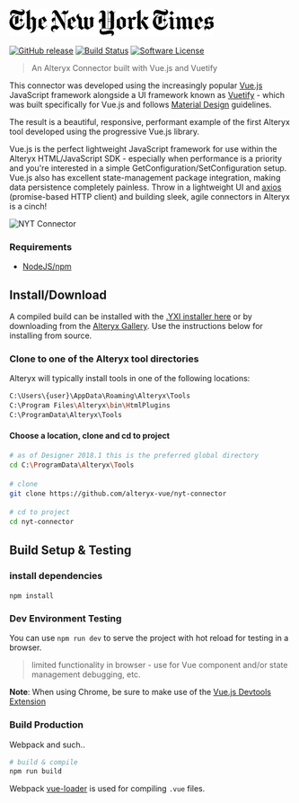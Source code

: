 <img src='./public/banner.png' height='48'>

[![GitHub release](https://img.shields.io/github/release/alteryx-vue/nyt-connector.svg)](https://github.com/alteryx-vue/nyt-connector) [![Build Status](https://travis-ci.org/alteryx-vue/nyt-connector.svg?branch=master)](https://travis-ci.org/alteryx-vue/nyt-connector) [![Software License](https://img.shields.io/badge/license-MIT-brightgreen.svg?style=flat)](LICENSE)
> An Alteryx Connector built with Vue.js and Vuetify

This connector was developed using the increasingly popular [Vue.js](https://vuejs.org) JavaScript framework alongside a UI framework known as [Vuetify](https://vuetifyjs.com) - which was built specifically for Vue.js and follows [Material Design](https://material.io/) guidelines.  

The result is a beautiful, responsive, performant example of the first Alteryx tool developed using the progressive Vue.js library.

Vue.js is the perfect lightweight JavaScript framework for use within the Alteryx HTML/JavaScript SDK - especially when performance is a  priority and you're interested in a simple GetConfiguration/SetConfiguration setup.  Vue.js also has excellent state-management package integration, making data persistence completely painless.  Throw in a lightweight UI and [axios](https://github.com/axios/axios) (promise-based HTTP client) and building sleek, agile connectors in Alteryx is a cinch!

![NYT Connector](https://github.com/coxta/embed-content/raw/master/nyt-connector.gif)

### Requirements
- [NodeJS/npm](https://nodejs.org)


## Install/Download

A compiled build can be installed with the [.YXI installer here](https://github.com/alteryx-vue/installers/raw/master/nyt-connector.yxi) or by downloading from the [Alteryx Gallery](https://gallery.alteryx.com/#!app/New-York-Times/5aa5908a0462d716e8cb1e63).  Use the instructions below for installing from source.

### Clone to one of the Alteryx tool directories

Alteryx will typically install tools in one of the following locations:
``` bash
C:\Users\{user}\AppData\Roaming\Alteryx\Tools
C:\Program Files\Alteryx\bin\HtmlPlugins
C:\ProgramData\Alteryx\Tools
```

#### Choose a location, clone and cd to project
``` bash
# as of Designer 2018.1 this is the preferred global directory
cd C:\ProgramData\Alteryx\Tools

# clone 
git clone https://github.com/alteryx-vue/nyt-connector

# cd to project
cd nyt-connector
```

## Build Setup & Testing

### install dependencies

`npm install`

### Dev Environment Testing

You can use `npm run dev` to serve the project with hot reload for testing in a browser.  
>limited functionality in browser - use for Vue component and/or state management debugging, etc.

__Note__: When using Chrome, be sure to make use of the [Vue.js Devtools Extension](https://chrome.google.com/webstore/detail/vuejs-devtools/nhdogjmejiglipccpnnnanhbledajbpd)

### Build Production

Webpack and such..

``` bash
# build & compile
npm run build
```

Webpack [vue-loader](http://vuejs.github.io/vue-loader) is used for compiling `.vue` files.

